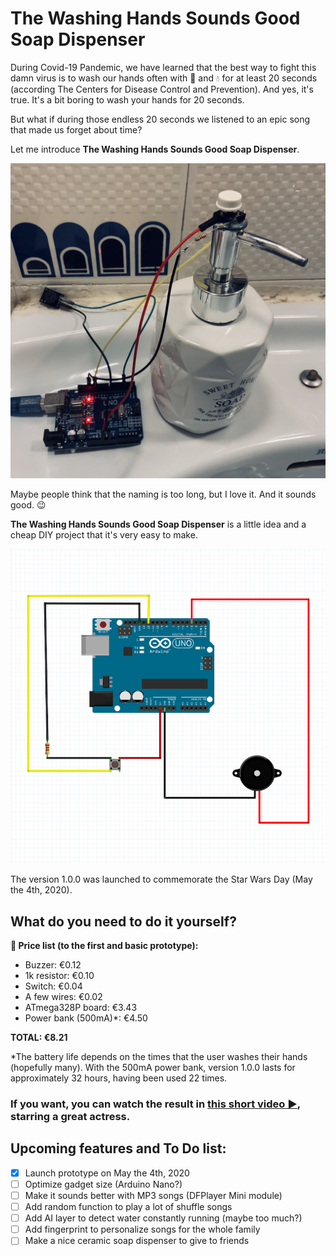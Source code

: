 # The Washing Hands Sounds Good Soap Dispenser

During Covid-19 Pandemic, we have learned that the best way to fight this damn virus is to wash our hands often with :soap: and :droplet: for at least 20 seconds (according The Centers for Disease Control and Prevention). And yes, it's true. It's a bit boring to wash your hands for 20 seconds.

But what if during those endless 20 seconds we listened to an epic song that made us forget about time?

Let me introduce **The Washing Hands Sounds Good Soap Dispenser**.

![](./img/0001.jpg)

Maybe people think that the naming is too long, but I love it. And it sounds good. :wink:

**The Washing Hands Sounds Good Soap Dispenser** is a little idea and a cheap DIY project that it's very easy to make.

![](./img/0002.png)

The version 1.0.0 was launched to commemorate the Star Wars Day (May the 4th, 2020).

## What do you need to do it yourself?

**🛒 Price list (to the first and basic prototype):**

- Buzzer: €0.12
- 1k resistor: €0.10
- Switch: €0.04
- A few wires: €0.02
- ATmega328P board: €3.43
- Power bank (500mA)*: €4.50

**TOTAL: €8.21**

*The battery life depends on the times that the user washes their hands (hopefully many). With the 500mA power bank, version 1.0.0 lasts for approximately 32 hours, having been used 22 times.

### If you want, you can watch the result in [this short video ▶️](https://twitter.com/fedevmoreno/status/1257448902749491200), starring a great actress.

## Upcoming features and To Do list:

- [x] Launch prototype on May the 4th, 2020
- [ ] Optimize gadget size (Arduino Nano?)
- [ ] Make it sounds better with MP3 songs (DFPlayer Mini module)
- [ ] Add random function to play a lot of shuffle songs
- [ ] Add AI layer to detect water constantly running (maybe too much?)
- [ ] Add fingerprint to personalize songs for the whole family
- [ ] Make a nice ceramic soap dispenser to give to friends
